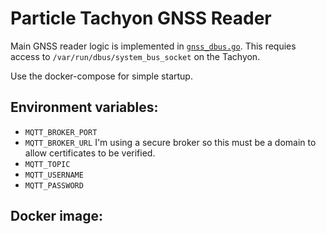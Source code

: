 # Particle Tachyon GNSS Reader

Main GNSS reader logic is implemented in [`gnss_dbus.go`](./gnss_dbus.go). This requies access to `/var/run/dbus/system_bus_socket` on the Tachyon.

Use the docker-compose for simple startup.

## Environment variables:

- `MQTT_BROKER_PORT` 
- `MQTT_BROKER_URL` I'm using a secure broker so this must be a domain to allow certificates to be verified.
- `MQTT_TOPIC`
- `MQTT_USERNAME`
- `MQTT_PASSWORD`

## Docker image:

